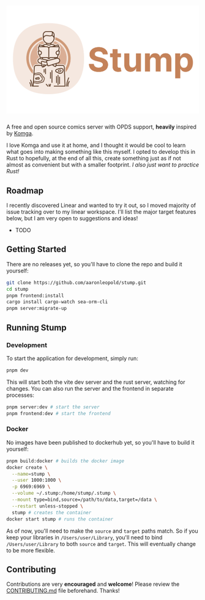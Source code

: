 # ![Stump Icon icon](./.github/images/logo.png)

A free and open source comics server with OPDS support, **heavily** inspired by [Komga](https://github.com/gotson/komga).

I love Komga and use it at home, and I thought it would be cool to learn what goes into making something like this myself. I opted to develop this in Rust to hopefully, at the end of all this, create something just as if not almost as convenient but with a smaller footprint. _I also just want to practice Rust!_

## Roadmap

I recently discovered Linear and wanted to try it out, so I moved majority of issue tracking over to my linear workspace. I'll list the major target features below, but I am very open to suggestions and ideas!

-   TODO

## Getting Started

There are no releases yet, so you'll have to clone the repo and build it yourself:

```bash
git clone https://github.com/aaronleopold/stump.git
cd stump
pnpm frontend:install
cargo install cargo-watch sea-orm-cli
pnpm server:migrate-up
```

## Running Stump

### Development

To start the application for development, simply run:

```bash
pnpm dev
```

This will start both the vite dev server and the rust server, watching for changes. You can also run the server and the frontend in separate processes:

```bash
pnpm server:dev # start the server
pnpm frontend:dev # start the frontend
```

### Docker

No images have been published to dockerhub yet, so you'll have to build it yourself:

```bash
pnpm build:docker # builds the docker image
docker create \
  --name=stump \
  --user 1000:1000 \
  -p 6969:6969 \
  --volume ~/.stump:/home/stump/.stump \
  --mount type=bind,source=/path/to/data,target=/data \
  --restart unless-stopped \
  stump # creates the container
docker start stump # runs the container
```

As of now, you'll need to make the `source` and `target` paths match. So if you keep your libraries in `/Users/user/Library`, you'll need to bind `/Users/user/Library` to both `source` and `target`. This will eventually change to be more flexible.

## Contributing

Contributions are very **encouraged** and **welcome**! Please review the [CONTRIBUTING.md](./CONTRIBUTING.md) file beforehand. Thanks!
